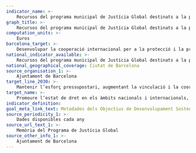 ```yaml
---
indicator_name: >-
    Recursos del programa municipal de Justícia Global destinats a la protecció i la promoció dels drets 
graph_title: >-
    Recursos del programa municipal de Justícia Global destinats a la protecció i la promoció dels drets 
computation_units: >-
    Euros
barcelona_target: >-
    Desenvolupar la cooperació internacional per a la protecció i la promoció dels drets humans
national_indicator_available: >-
    Recursos del programa municipal de Justícia Global destinats a la protecció i la promoció dels drets 
national_geographical_coverage: Ciutat de Barcelona 
source_organisation_1: >-
    Ajuntament de Barcelona
target_line_2030: >-
    Mantenir l’esforç pressupostari, augmentant la vinculació i la coordinació dels projectes amb les autoritats locals i les campanyes d’educació, i consolidant els programes d’acollida i protecció de periodistes i de defensors/es dels drets humans que hagin rebut amenaces als seus països d’origen
target_name: >-
    Promoure l’estat de dret en els àmbits nacionals i internacionals, i garantir la igualtat d’accés a la justícia per a totes les persones
indicator_definition:
goal_meta_link_text: Metadades dels Objectius de Desenvolupament Sostenible de les Nacions Unides (pdf 894kB)
source_periodicity_1: >-
    Dades disponibles cada any
source_url_text_1: >-
    Memòria del Programa de Justícia Global
source_other_info_1: >-
    Ajuntament de Barcelona
---
```

